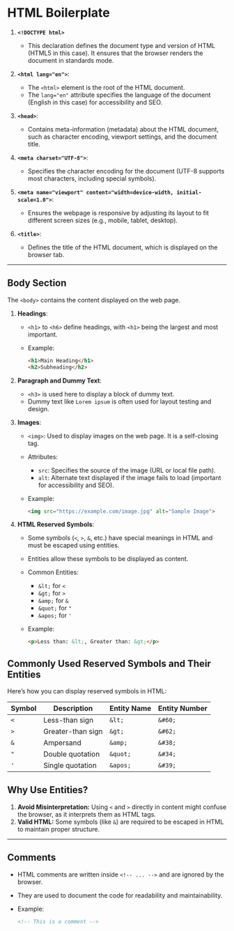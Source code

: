 # **HTML Boilerplate**

1. **`<!DOCTYPE html>`**

   - This declaration defines the document type and version of HTML (HTML5 in this case). It ensures that the browser renders the document in standards mode.

2. **`<html lang="en">`**:

   - The `<html>` element is the root of the HTML document.
   - The `lang="en"` attribute specifies the language of the document (English in this case) for accessibility and SEO.

3. **`<head>`**:
   - Contains meta-information (metadata) about the HTML document, such as character encoding, viewport settings, and the document title.

4. **`<meta charset="UTF-8">`**:
   - Specifies the character encoding for the document (UTF-8 supports most characters, including special symbols).

5. **`<meta name="viewport" content="width=device-width, initial-scale=1.0">`**:
   - Ensures the webpage is responsive by adjusting its layout to fit different screen sizes (e.g., mobile, tablet, desktop).

6. **`<title>`**:
   - Defines the title of the HTML document, which is displayed on the browser tab.

---

## **Body Section**

The `<body>` contains the content displayed on the web page.

1. **Headings**:
   - `<h1>` to `<h6>` define headings, with `<h1>` being the largest and most important.
   - Example:

     ```html
     <h1>Main Heading</h1>
     <h2>Subheading</h2>
     ```

2. **Paragraph and Dummy Text**:
   - `<h3>` is used here to display a block of dummy text.
   - Dummy text like `Lorem ipsum` is often used for layout testing and design.

3. **Images**:
   - `<img>`: Used to display images on the web page. It is a self-closing tag.
   - Attributes:
     - `src`: Specifies the source of the image (URL or local file path).
     - `alt`: Alternate text displayed if the image fails to load (important for accessibility and SEO).
   - Example:

     ```html
     <img src="https://example.com/image.jpg" alt="Sample Image">
     ```

4. **HTML Reserved Symbols**:
   - Some symbols (`<`, `>`, `&`, etc.) have special meanings in HTML and must be escaped using entities.
   - Entities allow these symbols to be displayed as content.
   - Common Entities:
     - `&lt;` for `<`
     - `&gt;` for `>`
     - `&amp;` for `&`
     - `&quot;` for `"`
     - `&apos;` for `'`
   - Example:

     ```html
     <p>Less than: &lt;, Greater than: &gt;</p>
     ```

## Commonly Used Reserved Symbols and Their Entities

Here’s how you can display reserved symbols in HTML:

| Symbol | Description        | Entity Name | Entity Number |
|--------|--------------------|-------------|---------------|
| `<`    | Less-than sign     | `&lt;`      | `&#60;`       |
| `>`    | Greater-than sign  | `&gt;`      | `&#62;`       |
| `&`    | Ampersand          | `&amp;`     | `&#38;`       |
| `"`    | Double quotation   | `&quot;`    | `&#34;`       |
| `'`    | Single quotation   | `&apos;`    | `&#39;`       |

## Why Use Entities?

1. **Avoid Misinterpretation:** Using `<` and `>` directly in content might confuse the browser, as it interprets them as HTML tags.
2. **Valid HTML:** Some symbols (like `&`) are required to be escaped in HTML to maintain proper structure.

---

## **Comments**

- HTML comments are written inside `<!-- ... -->` and are ignored by the browser.
- They are used to document the code for readability and maintainability.
- Example:

  ```html
  <!-- This is a comment -->
  ```
